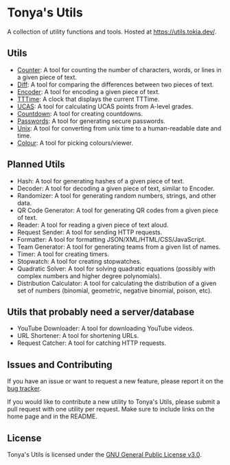 # Tonya's Utils

A collection of utility functions and tools. Hosted at https://utils.tokia.dev/.

## Utils

- [Counter](https://utils.tokia.dev/counter): A tool for counting the number of characters, words, or lines in a given piece of text.
- [Diff](https://utils.tokia.dev/diff): A tool for comparing the differences between two pieces of text.
- [Encoder](https://utils.tokia.dev/encoder): A tool for encoding a given piece of text.
- [TTTime](https://utils.tokia.dev/tttime): A clock that displays the current TTTime.
- [UCAS](https://utils.tokia.dev/ucas): A tool for calculating UCAS points from A-level grades.
- [Countdown](https://utils.tokia.dev/countdown): A tool for creating countdowns.
- [Passwords](https://utils.tokia.dev/passwords): A tool for generating secure passwords.
- [Unix](https://utils.tokia.dev/unix): A tool for converting from unix time to a human-readable date and time.
- [Colour](https://utils.tokia.dev/colour): A tool for picking colours/viewer.

## Planned Utils

- Hash: A tool for generating hashes of a given piece of text.
- Decoder: A tool for decoding a given piece of text, similar to Encoder.
- Randomizer: A tool for generating random numbers, strings, and other data.
- QR Code Generator: A tool for generating QR codes from a given piece of text.
- Reader: A tool for reading a given piece of text aloud.
- Request Sender: A tool for sending HTTP requests.
- Formatter: A tool for formatting JSON/XML/HTML/CSS/JavaScript.
- Team Generator: A tool for generating teams from a given list of names.
- Timer: A tool for creating timers.
- Stopwatch: A tool for creating stopwatches.
- Quadratic Solver: A tool for solving quadratic equations (possibly with complex numbers and higher degree polynomials).
- Distribution Calculator: A tool for calculating the distribution of a given set of numbers (binomial, geometric, negative binomial, poison, etc).

## Utils that probably need a server/database
- YouTube Downloader: A tool for downloading YouTube videos.
- URL Shortener: A tool for shortening URLs.
- Request Catcher: A tool for catching HTTP requests.

## Issues and Contributing

If you have an issue or want to request a new feature, please report it on the [bug tracker](https://github.com/tonyaellie/tonya-utils/issues).

If you would like to contribute a new utility to Tonya's Utils, please submit a pull request with one utility per request. Make sure to include links on the home page and in the README.

## License

Tonya's Utils is licensed under the [GNU General Public License v3.0](https://github.com/tonyaellie/tonya-utils/blob/main/LICENSE).
